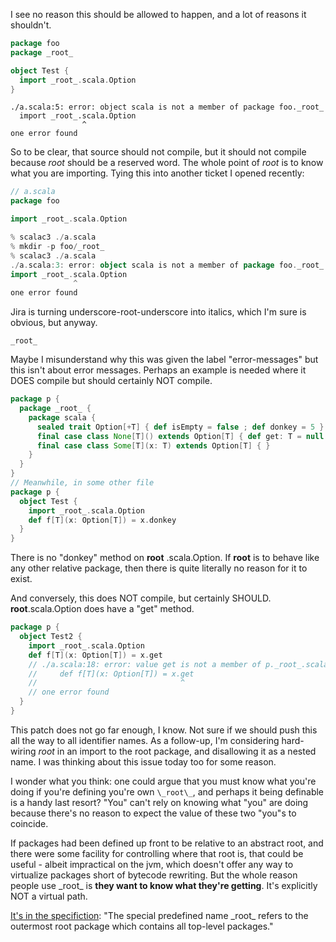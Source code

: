 I see no reason this should be allowed to happen, and a lot of reasons it shouldn't.
```scala
package foo
package _root_

object Test {
  import _root_.scala.Option
}
```
```
./a.scala:5: error: object scala is not a member of package foo._root_
  import _root_.scala.Option
                ^
one error found
```
So to be clear, that source should not compile, but it should not compile because *root* should be a reserved word.  The whole point of *root* is to know what you are importing.  Tying this into another ticket I opened recently:

```scala
// a.scala
package foo

import _root_.scala.Option

% scalac3 ./a.scala 
% mkdir -p foo/_root_
% scalac3 ./a.scala 
./a.scala:3: error: object scala is not a member of package foo._root_
import _root_.scala.Option
              ^
one error found
```
Jira is turning underscore-root-underscore into italics, which I'm sure is obvious, but anyway.
```
_root_
```
Maybe I misunderstand why this was given the label "error-messages" but this isn't about error messages. Perhaps an example is needed where it DOES compile but should certainly NOT compile.
```scala
package p {
  package _root_ {
    package scala {
      sealed trait Option[+T] { def isEmpty = false ; def donkey = 5 }
      final case class None[T]() extends Option[T] { def get: T = null.asInstanceOf[T] }
      final case class Some[T](x: T) extends Option[T] { }
    }
  }
}
// Meanwhile, in some other file
package p {
  object Test {
    import _root_.scala.Option
    def f[T](x: Option[T]) = x.donkey
  }
}
```
There is no "donkey" method on **root** .scala.Option. If **root** is to behave like any other relative package, then there is quite literally no reason for it to exist.

And conversely, this does NOT compile, but certainly SHOULD. **root**.scala.Option does have a "get" method.
```scala
package p {
  object Test2 {
    import _root_.scala.Option
    def f[T](x: Option[T]) = x.get
    // ./a.scala:18: error: value get is not a member of p._root_.scala.Option[T]
    //     def f[T](x: Option[T]) = x.get
    //                                ^
    // one error found
  }
}
```
This patch does not go far enough, I know. Not sure if we should push this all the way to all identifier names.
As a follow-up, I'm considering hard-wiring *root* in an import to the root package, and disallowing it as a nested name.
I was thinking about this issue today too for some reason.

I wonder what you think: one could argue that you must know what you're doing if you're defining you're own `\_root\_`, and perhaps it being definable is a handy last resort?
"You" can't rely on knowing what "you" are doing because there's no reason to expect the value of these two "you"s to coincide. 

If packages had been defined up front to be relative to an abstract root, and there were some facility for controlling where that root is, that could be useful - albeit impractical on the jvm, which doesn't offer any way to virtualize packages short of bytecode rewriting. But the whole reason people use \_root\_ is **they want to know what they're getting**. It's explicitly NOT a virtual path.

[It's in the specifiction](https://www.scala-lang.org/files/archive/spec/2.13/09-top-level-definitions.html): "The special predefined name \_root\_ refers to the outermost root package which contains all top-level packages."
